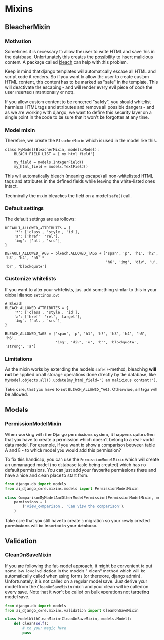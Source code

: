 # Mixins

## BleacherMixin

### Motivation

Sometimes it is necessary to allow the user to write HTML and save this in the database. Unfortunately this creates the
possibility to insert malicious content. A package called [bleach](https://pypi.org/project/bleach) can help with this
problem.

Keep in mind that django templates will automatically escape all HTML and script code it renders. So if you want to
allow the user to create custom HTML content, this content has to be marked as "safe" in the template. This will
deactivate the escaping - and will render every evil piece of code the user inserted (intentionally or not).

If you allow custom content to be rendered "safely", you should whitelist harmless HTML tags and attributes and remove
all possible dangers - and as we are working with django, we want to define this security layer on a single point in the
code to be sure that it won't be forgotten at any time.

### Model mixin

Therefore, we create the `BleacherMixin` which is used in the model like this.

```
class MyModel(BleacherMixin, models.Model):
    BLEACH_FIELD_LIST = ['my_html_field']

    my_field = models.IntegerField()
    my_html_field = models.TextField()
```

This will automatically bleach (meaning escape) all non-whitelisted HTML tags and attributes in the defined fields while
leaving the white-listed ones intact.

Technically the mixin bleaches the field on a model `safe()` call.

### Default settings

The default settings are as follows:

```
DEFAULT_ALLOWED_ATTRIBUTES = {
    '*': ['class', 'style', 'id'],
    'a': ['href', 'rel'],
    'img': ['alt', 'src'],
}

DEFAULT_ALLOWED_TAGS = bleach.ALLOWED_TAGS + ['span', 'p', 'h1', 'h2', 'h3', 'h4', 'h5',*
                                              'h6', 'img', 'div', 'u', 'br', 'blockquote']
```

### Customize whitelists

If you want to alter your whitelists, just add something similar to this in your global django `settings.py`:

```
# Bleach
BLEACH_ALLOWED_ATTRIBUTES = {
    '*': ['class', 'style', 'id'],
    'a': ['href', 'rel', 'target'],
    'img': ['alt', 'src'],
}

BLEACH_ALLOWED_TAGS = ['span', 'p', 'h1', 'h2', 'h3', 'h4', 'h5', 'h6',
                       'img', 'div', 'u', 'br', 'blockquote', 'strong', 'a']

```

### Limitations

As the mixin works by extending the models `safe()`-method, bleaching **will not** be applied on all storage operations
done directly by the database, like `MyModel.objects.all().update(my_html_field='I am malicious content!')`.

Take care, that you have to set `BLEACH_ALLOWED_TAGS`. Otherwise, all tags will be allowed.

## Models

### PermissionModelMixin

When working with the Django permissions system, it happens quite often that you have to create a permission which
doesn't belong to a real-world data model. For example, if you want to show a comparison between table A and B - to
which model you would add this permission?

To fix this handicap, you can use the `PermissionModelMixin` which will create an unmanaged model (no database table
being created) which has no default permissions. You can just add your favourite permissions there and have a nice and
clean place to start from.

````python
from django.db import models
from ai_django_core.mixins.models import PermissionModelMixin

class ComparisonMyModelAndOtherModelPermission(PermissionModelMixin, models.Model):
    permissions = (
        ('view_comparison', 'Can view the comparison'),
    )
````

Take care that you still have to create a migration so your newly created permissions will be inserted in your database.

## Validation

### CleanOnSaveMixin

If you are following the fat-model approach, it might be convenient to put some low-level validation in the models "
clean" method which will be automatically called when using forms (or therefore, django admin). Unfortunately, it is not
called on a regular model save. Just derive your model from the `CleanOnSaveMixin` mixin and your clean will be called
on every save. Note that it won't be called on bulk operations not targeting model save.

````python
from django.db import models
from ai_django_core.mixins.validation import CleanOnSaveMixin

class ModelWithCleanMixin(CleanOnSaveMixin, models.Model):
    def clean(self):
        # to your magic here
        pass
````
